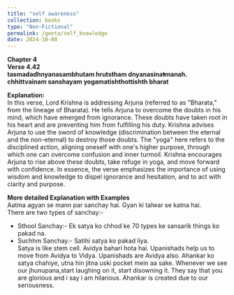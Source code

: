 ```yaml
---
title: "self awareness"
collection: books
type: "Non-Fictional"
permalink: /geeta/self_knowledge
date: 2024-10-08
---
```



**Chapter 4**       
**Verse 4.42**     
**tasmadadhnyanasambhutam hrutstham dnyanasina̕̕tmanah.
chhittvainam sanshayam yogamatishthottishth bharat**

**Explanation:**     
In this verse, Lord Krishna is addressing Arjuna (referred to as "Bharata," from the lineage of Bharata). He tells Arjuna to overcome the doubts in his mind, which have emerged from ignorance. These doubts have taken root in his heart and are preventing him from fulfilling his duty. Krishna advises Arjuna to use the sword of knowledge (discrimination between the eternal and the non-eternal) to destroy those doubts. The "yoga" here refers to the disciplined action, aligning oneself with one's higher purpose, through which one can overcome confusion and inner turmoil. Krishna encourages Arjuna to rise above these doubts, take refuge in yoga, and move forward with confidence. In essence, the verse emphasizes the importance of using wisdom and knowledge to dispel ignorance and hesitation, and to act with clarity and purpose.        

**More detailed Explanation with Examples**      
Aatma agyan se mann par sanchay hai. Gyan ki talwar se katna hai.  
There are two types of sanchay:- 
- Sthool Sanchay:- Ek satya ko chhod ke 70 types ke sansarik things ko pakad na. 
- Suchhm Sanchay:- Satihi satya ko pakad liya.     
Satya is like stem cell. Avidya bahari hota hai. Upanishads help us to move from Avidya to Vidya. Upanishads are Avidya also. Ahankar ko satya chahiye, utna hin jitna uski pocket mein aa sake. Whenever we see our jhunupana,start laughing on it, start disowning it. They say that you are glorious and i say i am hilarious. Ahankar is created due to our seriousness. 
